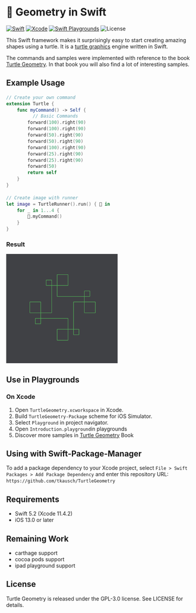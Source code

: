 # 🐢 Geometry in Swift

[![Swift](https://img.shields.io/badge/Swift-5.2-blue.svg)](https://swift.org)
[![Xcode](https://img.shields.io/badge/Xcode-11.4-blue.svg)]()
[![Swift Playgrounds](https://img.shields.io/badge/Swift_Playgrounds-available-blue.svg)](https://swift.org)
![License](https://img.shields.io/badge/license-GPL-blue)


This Swift framework makes it surprisingly easy to start creating amazing shapes using a turtle. It is a  [turtle graphics](https://en.wikipedia.org/wiki/Turtle_graphics)  engine written in Swift.

The commands and samples were implemented with reference to the book [Turtle Geometry](https://direct.mit.edu/books/book/4663/Turtle-GeometryThe-Computer-as-a-Medium-for). In that book you will also  find a lot of interesting  samples.


## Example Usage

```swift
// Create your own command
extension Turtle {
    func myCommand() -> Self {
    	  // Basic Commands
        forward(100).right(90)
        forward(100).right(90)
        forward(50).right(90)
        forward(50).right(90)
        forward(100).right(90)
        forward(25).right(90)
        forward(25).right(90)
        forward(50)
        return self
    }
}

// Create image with runner
let image = TurtleRunner().run() { 🐢 in
    for _ in 1...4 {
        🐢.myCommand()
    }
}
```

### Result

<img src="https://github.com/tkausch/TurtleGeometry/blob/master/Docs/images/Sample.png" width="300" />


## Use in Playgrounds

### On Xcode

1. Open `TurtleGeometry.xcworkspace` in Xcode.
1. Build `TurtleGeometry-Package` scheme for iOS Simulator.
1. Select `Playground` in project navigator.
1. Open `Introduction.playground`in playgrounds
2. Discover more samples in [Turtle Geometry](https://direct.mit.edu/books/book/4663/Turtle-GeometryThe-Computer-as-a-Medium-for) Book


## Using with Swift-Package-Manager

To add a package dependency to your Xcode project, select ``File > Swift Packages > Add Package Dependency`` and enter this repository URL: `https://github.com/tkausch/TurtleGeometry` 

## Requirements

* Swift 5.2 (Xcode 11.4.2)
* iOS 13.0 or later


## Remaining Work

* carthage support 
* cocoa  pods support
* ipad playground support


## License

Turtle Geometry is released under the GPL-3.0 license. See LICENSE for details.
